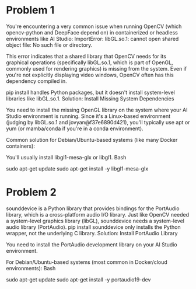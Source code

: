# Problem 1
You're encountering a very common issue when running OpenCV (which opencv-python and DeepFace depend on) in containerized or headless environments like AI Studio: ImportError: libGL.so.1: cannot open shared object file: No such file or directory.

This error indicates that a shared library that OpenCV needs for its graphical operations (specifically libGL.so.1, which is part of OpenGL, commonly used for rendering graphics) is missing from the system. Even if you're not explicitly displaying video windows, OpenCV often has this dependency compiled in.

pip install handles Python packages, but it doesn't install system-level libraries like libGL.so.1.
Solution: Install Missing System Dependencies

You need to install the missing OpenGL library on the system where your AI Studio environment is running. Since it's a Linux-based environment (judging by libGL.so.1 and jovyan@f37e6890d421), you'll typically use apt or yum (or mamba/conda if you're in a conda environment).

Common solution for Debian/Ubuntu-based systems (like many Docker containers):

You'll usually install libgl1-mesa-glx or libgl1.
Bash

sudo apt-get update
sudo apt-get install -y libgl1-mesa-glx


# Problem 2
sounddevice is a Python library that provides bindings for the PortAudio library, which is a cross-platform audio I/O library. Just like OpenCV needed a system-level graphics library (libGL), sounddevice needs a system-level audio library (PortAudio). pip install sounddevice only installs the Python wrapper, not the underlying C library.
Solution: Install PortAudio Library

You need to install the PortAudio development library on your AI Studio environment.

For Debian/Ubuntu-based systems (most common in Docker/cloud environments):
Bash

sudo apt-get update
sudo apt-get install -y portaudio19-dev